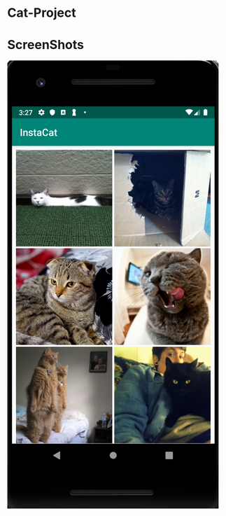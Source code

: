# Cat-Project






# ScreenShots
![](https://github.com/MyricSeptember/Cat-Project/blob/master/images/overview.png)
